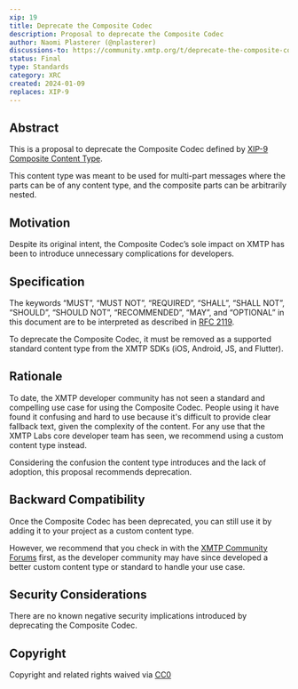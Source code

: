 ```yaml
---
xip: 19
title: Deprecate the Composite Codec
description: Proposal to deprecate the Composite Codec
author: Naomi Plasterer (@nplasterer)
discussions-to: https://community.xmtp.org/t/deprecate-the-composite-codec/525
status: Final
type: Standards
category: XRC
created: 2024-01-09
replaces: XIP-9
---
```


## Abstract

This is a proposal to deprecate the Composite Codec defined by [XIP-9 Composite Content Type](https://github.com/xmtp/XIPs/blob/main/XIPs/xip-9-composite-content-type.md).

This content type was meant to be used for multi-part messages where the parts can be of any content type, and the composite parts can be arbitrarily nested.

## Motivation

Despite its original intent, the Composite Codec’s sole impact on XMTP has been to introduce unnecessary complications for developers.

## Specification

The keywords “MUST”, “MUST NOT”, “REQUIRED”, “SHALL”, “SHALL NOT”, “SHOULD”, “SHOULD NOT”, “RECOMMENDED”, “MAY”, and “OPTIONAL” in this document are to be interpreted as described in [RFC 2119](https://www.ietf.org/rfc/rfc2119.txt).

To deprecate the Composite Codec, it must be removed as a supported standard content type from the XMTP SDKs (iOS, Android, JS, and Flutter).

## Rationale

To date, the XMTP developer community has not seen a standard and compelling use case for using the Composite Codec. People using it have found it confusing and hard to use because it's difficult to provide clear fallback text, given the complexity of the content. For any use that the XMTP Labs core developer team has seen, we recommend using a custom content type instead.

Considering the confusion the content type introduces and the lack of adoption, this proposal recommends deprecation.

## Backward Compatibility

Once the Composite Codec has been deprecated, you can still use it by adding it to your project as a custom content type.

However, we recommend that you check in with the [XMTP Community Forums](https://community.xmtp.org/c/development/ideas/54) first, as the developer community may have since developed a better custom content type or standard to handle your use case.

## Security Considerations

There are no known negative security implications introduced by deprecating the Composite Codec.

## Copyright

Copyright and related rights waived via [CC0](https://creativecommons.org/publicdomain/zero/1.0/)
